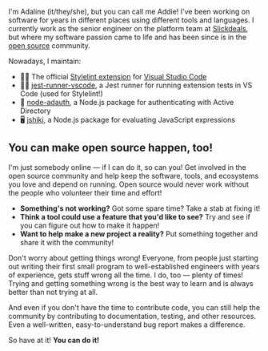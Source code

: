 I'm Adaline (it/they/she), but you can call me Addie! I've been working on software for years in different places using different tools and languages. I currently work as the senior engineer on the platform team at [Slickdeals](https://slickdeals.net/), but where my software passion came to life and has been since is in the [open source](https://opensource.org/faq#category-basics) community.

Nowadays, I maintain:

- 🤵🏼 The official [Stylelint extension](https://github.com/stylelint/vscode-stylelint) for [Visual Studio Code](https://code.visualstudio.com/)
- 🏃🏼 [jest-runner-vscode](https://github.com/adalinesimonian/jest-runner-vscode), a Jest runner for running extension tests in VS Code (used for Stylelint!)
- 🔐 [node-adauth](https://github.com/adalinesimonian/node-adauth), a Node.js package for authenticating with Active Directory
- 🖥️ [jshiki](https://github.com/adalinesimonian/jshiki), a Node.js package for evaluating JavaScript expressions

## You can make open source happen, too!

I'm just somebody online — if I can do it, so can you! Get involved in the open source community and help keep the software, tools, and ecosystems you love and depend on running. Open source would never work without the people who volunteer their time and effort!

- **Something's not working?** Got some spare time? Take a stab at fixing it!
- **Think a tool could use a feature that you'd like to see?** Try and see if you can figure out how to make it happen!
- **Want to help make a new project a reality?** Put something together and share it with the community!

Don't worry about getting things wrong! Everyone, from people just starting out writing their first small program to well-established engineers with years of experience, gets stuff wrong all the time. I do, too — plenty of times! Trying and getting something wrong is the best way to learn and is always better than not trying at all.

And even if you don't have the time to contribute code, you can still help the community by contributing to documentation, testing, and other resources. Even a well-written, easy-to-understand bug report makes a difference.

So have at it! **You can do it!**
